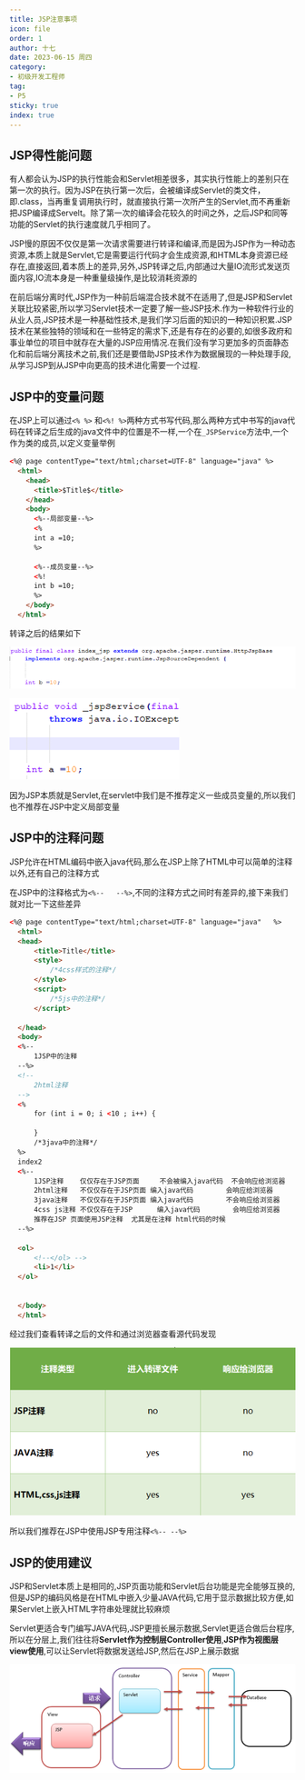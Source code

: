 ```yaml
---
title: JSP注意事项
icon: file
order: 1
author: 十七
date: 2023-06-15 周四
category:
- 初级开发工程师
tag:
- P5
sticky: true
index: true
---
```



## JSP得性能问题

有人都会认为JSP的执行性能会和Servlet相差很多，其实执行性能上的差别只在第一次的执行。因为JSP在执行第一次后，会被编译成Servlet的类文件，即.class，当再重复调用执行时，就直接执行第一次所产生的Servlet,而不再重新把JSP编译成Servelt。除了第一次的编译会花较久的时间之外，之后JSP和同等功能的Servlet的执行速度就几乎相同了。

JSP慢的原因不仅仅是第一次请求需要进行转译和编译,而是因为JSP作为一种动态资源,本质上就是Servlet,它是需要运行代码才会生成资源,和HTML本身资源已经存在,直接返回,着本质上的差异,另外,JSP转译之后,内部通过大量IO流形式发送页面内容,IO流本身是一种重量级操作,是比较消耗资源的

 在前后端分离时代,JSP作为一种前后端混合技术就不在适用了,但是JSP和Servlet关联比较紧密,所以学习Servlet技术一定要了解一些JSP技术.作为一种软件行业的从业人员,JSP技术是一种基础性技术,是我们学习后面的知识的一种知识积累.JSP技术在某些独特的领域和在一些特定的需求下,还是有存在的必要的,如很多政府和事业单位的项目中就存在大量的JSP应用情况.在我们没有学习更加多的页面静态化和前后端分离技术之前,我们还是要借助JSP技术作为数据展现的一种处理手段,从学习JSP到从JSP中向更高的技术进化需要一个过程.

## JSP中的变量问题

在JSP上可以通过`<% %>` 和`<%! %>`两种方式书写代码,那么两种方式中书写的java代码在转译之后生成的java文件中的位置是不一样,一个在`_JSPService`方法中,一个作为类的成员,以定义变量举例

```Html
<%@ page contentType="text/html;charset=UTF-8" language="java" %>
  <html>
    <head>
      <title>$Title$</title>
    </head>
    <body>
      <%--局部变量--%>
      <%
      int a =10;
      %>
      
      <%--成员变量--%>
      <%!
      int b =10;
      %>
    </body>
  </html>
```

转译之后的结果如下

![](./assets/Pasted_image_20230403215201.png)

![](./assets/Pasted_image_20230403215206.png)

因为JSP本质就是Servlet,在servlet中我们是不推荐定义一些成员变量的,所以我们也不推荐在JSP中定义局部变量

## JSP中的注释问题

JSP允许在HTML编码中嵌入java代码,那么在JSP上除了HTML中可以简单的注释以外,还有自己的注释方式

在JSP中的注释格式为`<%--   --%>`,不同的注释方式之间时有差异的,接下来我们就对比一下这些差异

```Html
<%@ page contentType="text/html;charset=UTF-8" language="java"   %>
  <html>
  <head>
      <title>Title</title>
      <style>
          /*4css样式的注释*/
      </style>
      <script>
          /*5js中的注释*/
      </script>
  
  </head>
  <body>
  <%--
	  1JSP中的注释
  --%>
  <!--
	  2html注释
  -->
  <%
      for (int i = 0; i <10 ; i++) {
  
      }
	  /*3java中的注释*/
  %>
  index2
  <%--
	  1JSP注释    仅仅存在于JSP页面     不会被编入java代码  不会响应给浏览器
	  2html注释   不仅仅存在于JSP页面 编入java代码        会响应给浏览器
	  3java注释   不仅仅存在于JSP页面 编入java代码        不会响应给浏览器
	  4css js注释 不仅仅存在于JSP      编入java代码        会响应给浏览器
	  推荐在JSP 页面使用JSP注释  尤其是在注释 html代码的时候 
  --%>
  
  <ol>
      <!--</ol> -->
      <li>1</li>
  </ol>
  
  
  </body>
  </html>
```

经过我们查看转译之后的文件和通过浏览器查看源代码发现

![](./assets/Pasted_image_20230403215452.png)

所以我们推荐在JSP中使用JSP专用注释`<%-- --%>`

## JSP的使用建议

JSP和Servlet本质上是相同的,JSP页面功能和Servlet后台功能是完全能够互换的,但是JSP的编码风格是在HTML中嵌入少量JAVA代码,它用于显示数据比较方便,如果Servlet上嵌入HTML字符串处理就比较麻烦

Servlet更适合专门编写JAVA代码,JSP更擅长展示数据,Servlet更适合做后台程序,所以在分层上,我们往往将**Servlet作为控制层Controller使用**,**JSP作为视图层view使用**,可以让Servlet将数据发送给JSP,然后在JSP上展示数据

![](./assets/Pasted_image_20230403215602.png)